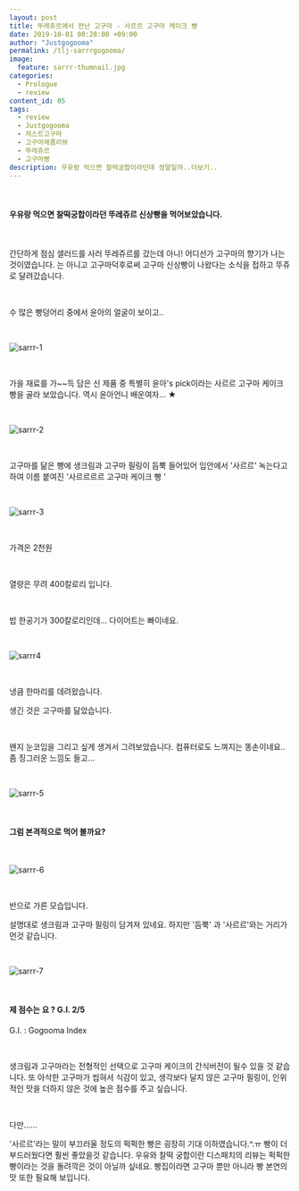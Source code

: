 ```yaml
---
layout: post
title: 뚜레쥬르에서 만난 고구마 - 사르르 고구마 케이크 빵
date: 2019-10-01 00:28:00 +09:00
author: "Justgogooma"
permalink: /tlj-sarrrgogooma/
image:
  feature: sarrr-thumnail.jpg 
categories:
  - Prologue
  - review
content_id: 05
tags:
  - review
  - Justgogooma
  - 저스트고구마
  - 고구마제품리뷰
  - 뚜레쥬르
  - 고구마빵
description: 우유랑 먹으면 찰떡궁합이라던데 정말일까..더보기..
---
```


 <br>

#### 우유랑 먹으면 찰떡궁합이라던 뚜레쥬르 신상빵을 먹어보았습니다. 

 <br>

간단하게 점심 샐러드를 사러 뚜레쥬르를 갔는데 아니! 어디선가 고구마의 향기가 나는 것이였습니다. 는 아니고 고구마덕후로써 고구마 신상빵이 나왔다는 소식을 접하고 뚜쥬로 달려갔습니다. 

 <br>

수 많은 빵덩어리 중에서 윤아의 얼굴이 보이고.. 

<br>

![sarrr-1](https://lh3.googleusercontent.com/vAxruovUYUruZpPkgH7cMJq1ZF71-r_bf2OpdDuwUitgklEPXmnvMlV8LoWso3VwAAO9oOGV3fu346Emv4NKY6TqONXIdw4knrmWogzUpWr5gBBSesSCtxn_gwRb5FwUB-QGuqyEMTLwfUnCtsOxicSPLcsV_9AkJceWqKN19tTrHePfCNaqz_kUwxa7ClUIM8ldumxjOFlIJs9e2Rg9D0k0tloQDJnIZqRe2cN3bAchC6ZalCJbVfQ3GoMYHtazb9aWYMvJfWnX5Cr_cMXOfQ2_GKK58ET4CHBjv8rnPipTgLw-iGm_rCT2u5b3hW6Z6kYkTPNzE1odIWyAl1PAZmqatVWZkF2Ab692t_RErCU01FF8M-zyNjQ82VlWuWUMqKQ7JyoaLwyNkM_GtsFoAB_rLfaD99wIOzzNEvDaLSYiSTTHOuONwx-wUFKFacISGQo7CU9n0BoHm7QutoeijJB33Zh5qbPOLOIHHdHaoHA9n7aRnC9NSeWt59kjuMq13PxAc6CfgSVb5-GOtMvD0o8tKY0K9U3cRIXqM-SmOYYbALcxCtHWeX-XvwVWJ6n4G13X2gL4fYyeq85uX-8dQemqXRBSmHuU_-ZXoySMof8qzPEEYKnx3nu5NVGJIxOAjn1iCguSd7QnPBqRD0LGRLQLX5G48Gs9n2JHcad5FRa4Zy3hVGruzzoQqmKubqxZwZqFIBj_Gj4K4C3Iz2_VUzM8WiUW2midw1mbMKlfRXBsDNCp=w960-h721-no)



<Br>

가을 재료를 가~~득 담은 신 제품 중 특별히 윤아's pick이라는 사르르 고구마 케이크 빵을 골라 보았습니다. 역시 윤아언니 배운여자... ★ 

<br>

![sarrr-2](https://lh3.googleusercontent.com/HQjPWqDSg4MEfWL-HXVpHpOg6GMApTxjHvJljC3kjmzc2HNgTfysb4pxO67kI_xfUWl9Uv4nKgcorJ0aJM3I0kqxN7eDrB3l3RHBxwy0qIEF5lJJmXGB0TW0n1FWcTZ3cd8ZT7OpcovEfH_kCv1m1tDFDQXJ855_KpTL53AXCHDmvgflzrpYREX0P_dunvmz0gu8L4QZfEQjKedO3-N_BzbmjJIkOgboQst73KHtJUYKTtiKGGWP95WRL_K6v6mKt1I0rUBllzChfgqjIgpNx2rJGPb-g3iYTxH_Djaz3_IBoZV1vnp9MqX7EPGS5dW-_Pa_kEFjCHK-GCSQx755CTt5wbbg-EFmb_95tOz_fTx6DJgoKmY3nZorgp9eqK9AVdPXa_Y0YcGRhxB5f8HWDTYAMYBV4QYdRCEyeoIphfQuTMjB7SwUQcjBKUG3S79J5rk0F1mLzWT9J50p1jzbh_6Hh4d-YpLA6jSHIIyDey3_xOEkzD8NrbxbWIPK3NOSpnw2lsA2f-WA9AXERe6QbC5fLxXLl-YgNrdA3SuWeNgHjeOPXGnFSbKgnUwPUnDIvep3GRZ0l8KrVK4zp6UxUV16nhCDmWINrG5IOQRkoN-n08ldXtHH3tpCj9lR0SGjbh6ziUlI00N0teF5oszoy7kUfm0MQDbm8KG0dtS37g8EaE9PdO6qDvoctO4DvgnZB8p5CYrWevHSzNhQL06JMZEZmv1J9tQlfk2a_u3t52gZsTmU=w960-h721-no)

 <br>

고구마를 닮은 빵에 생크림과 고구마 필링이 듬뿍 들어있어 입안에서 '사르르' 녹는다고 하여 이름 붙여진 '사르르르르 고구마 케이크 빵 '

<br> 



![sarrr-3](https://lh3.googleusercontent.com/VAJwz0m3d9Xkz56RqU-lvPQPMhQfhE9sfKjcVT8JbB-NVDzQaTALzpDqQNboaOjX_DDGwEUZBaTcsoR1AeRFkTYLcm_VjxjpjW-BE5Av0ui_qjkyvPCdKTUmXoJIbZzrNmfwMnxw--cxU85ajHq-YpE341CGdZA-fhCEb-mOKjL1FvhxfbNFq1Nd5LnT93L1NJuyur9BlgfIjpW5oI6eD1A6MzEMbDhmtpnwLnTn6eYhqQ_-8qW1EtXKPjjvwzSBVe52Jdj-cGpLHYEUOvcP7UEJmz7LwEiQvk4nvyL9l3X1LYQ6Wccbeu6aUeormY71PZzxRZkwQQ8vuurEsHWcKD8cqDERQ0BUomDFE3WszetmT2CAEjVd9dRs639z4UYUYIE5WHSF-gMNWv36OjVzkLit8qSrtfGpO09woBW-eXWcZdGwSgRGDg9Ks7N9TuAQuXQaTbcBap83hjpZhPDxJ6EviCTiO_RQiX7xV52judq0R-a9_WO_GlxKihfPE_4OSyVtIILnI6MU7I-MxLLWCfTDs9kxpkEoeF1jkbz22MZxUM2_mLiOiFWNdf-c0DgaYiVI4r2PKtyXiwogOp0qtTfVTI0PMp_IXVjCB3t9XMpZBpURLMdRiYkCVXehqI0kbm3t9ocPyhB5YleCA7Pj99AtF9nx42iY9NQsu4kNH2UM6fBD2spEjRwp4Dv0XKuNEgdzyMn1EQxRdZR2BT75KwYfYJrJq9wpQow7Chl5YTp7Pxhh=w960-h721-no)



 <br>

가격은 2천원

<br>

열량은 무려 400칼로리 입니다.

<br>

밥 한공기가 300칼로리인데... 다이어트는 빠이네요. 

  <br>

![sarrr4](https://lh3.googleusercontent.com/ejZhvTiV8X3UqG8wTAkxXA88nlYj1Q6RcBGefJXVZLWN3E4VAZ3rw49aCkRAlwuKhkguY9oU8C-9YxcTVacRiWWf7QS2uESlZnff4jKM2mBz_AO4gpZH1rd3FTBRzMYGktME0HZe5JjtkYO-781fMKKaIyc_vGBNhz2a2hPoQ_lNixJsvkjuAnfEYI3zrMMHT6sNSNC11xz10Zau7rX-sWbVBZQZ-KzMSdkRoJnJlW-KRA6LLayG-fUFjxYakjWeHjmuyDmAT5K6OYBVvn0MkQbfLSCve-9b3Cr3kMjTLBBOWhfNMdW3RuHMSy2E2wUzDYfBXeoVelJnuxqC1bUTWdnrDkQjxfYaVUx3j5z8W1zsjXqHFWkPaw_d3Q6IStAAOeNM4_UYWeOZZXcfXcyNpLJTTB4VkEFRHpSejfZ_smhB4Tre01t8-27a1hvwilKF2FXcacPWpl_-sxWUHmcPr7F3xiirVF5khSBeIqov1MUKoYHvg09OGiz7Shx-4CAuSmxgSCuR1q96HTN1dzPQmAVdvZlgy0IDRxvU1VwEZE5VeDaWcGxlCdVUc0LqtEbmNuSDxpHfvpvc-ixyNSud8snDSyMRJnfpe4i-Z2CF-3vGaMZulkqzdtjrnb--CQeQiypf0EfX_tsY9Jmn06PySCmfVGwKjOnxcocqC0pPrvLPHq-EXuMisFnsEKFG5sbJc_uQ_Nb_ffjbdFgvAoUmi4qWjMa-5SM4zo5L9szcHvVZReAj=w960-h721-no) 

 <br>

냉큼 한마리를 데려왔습니다.

생긴 것은 고구마를 닮았습니다.  

<br>

왠지 눈코입을 그리고 싶게 생겨서 그려보았습니다. 컴퓨터로도 느껴지는 똥손이네요.. 좀 징그러운 느낌도 들고... 

<br>

![sarrr-5](https://lh3.googleusercontent.com/cdxzkFwXp0wExgc-HGgJFYPYSyhi5CY59JZ39BW8LWkGc_Nfy92pTvQhkKLLamwc4inzzOQm_ADJihCSnFIIbHKJHtfuK4YHBN0tstGFbzP70gQXsSil_bgqQ4kTfhD5ZKnaFgwdFjE3bad-vgDluLfe5kk0CpfMsLrFE1YcOI-I-I7nvinp9tDO9oQ-tRWySMzL2JEEuVx0w4-5pvCfzFvp66VTIedaoPG8K3UreacWTwFu3b0_7HiGmfV5MACNoNHcmx4r6PBFmU-wPv_YWuItyW6-hmmZXdHlpP_XvaINnpTY-04OVk4Ze_Zn20zIGrYpyT9KScZvaKh_GS-4lqybXrHuUSjH4AftGt06arZGCHQfuhul0uAFRa9DWctq4h-J1ZZxE1kJV47RERZ-gE4L1Wr3RLvbD103-NgOG0_4peIa27-PzybLhBiOu21gUR3tqV1cWIIvWqscx9kLmWtFgCRAa88X9ArBDoYYcYLsB2GVQka3ps1-v_hNY5VocTIvpYo9ZkrSSD87ZjFm3aHGHyYee-4bfbhGTYaTKE6eohvL0e4Cf4LMg7JpVodKQbzSd0DnxBnNFZZDeDUKL99cgGU62OG4dM0JZYb2-r8ZOXDAlP2pIg1XZ1NoRpWb7_ZAGLo3xSQ_U3qrmUNQFlyTRJsHXa4oFjhe7H3ljSi3-iR2UW-jJ_SLP8tJjF0n2_2LYoOj2s_ofiY6m3Zl31i1PL7_yNrW-HBspD8bS0IRk-1_=w951-h714-no)



  <br>

#### 그럼 본격적으로 먹어 볼까요? 

<br>

![sarrr-6](https://lh3.googleusercontent.com/PqPyKZs2rb7Rv6DsKjP6l1fNwBJR2E_TbdhdMQWARMplVV2fmzXUUonWxDKz3aHJlrv11C0l4Sd9NM5tFqgKCI-kNf-UCTjs-OGffuCNsj_OMCI9gnL-JfZneHHBuJPcW7quNDSgAzcQHtp5U625nQ6haroiLv9uKuDv31ozQNX_iKXTj11dJ4q5_KJzNEYMy6fWDkIQbZQmz38ZGnGHOjRDpuwPhE8jgkfjsmfR2mD3offTjWeXsGRR3eg5jCmC6WUd6rfIdo6vA5Yn0phIzb-B-b3Rg2q8TPBxNnVMbDv5edZB0cYwQ_A713CWFlw-lv_EaVJ_gNvgYzeYMt2-5o0iUCfTq9WeXRl9AmBJdR5QUljWrtiH2wsJr8Ew_CTWBhMS1zkCDVvPeKtmvdSeHp96lwo_1An8AHbdtCRtN0OEau4-hDQpZ8PY3RLBzfuothiE5yCDN7j_gzgM7lP_4S5si6QhiloArQIFEM0Dyd1-x0-ijlIIx47MPF8HcZc2VcW88YQEGE5IiQJFXnV-KJP2FqgOTLPWJ07pOlSD8zRwEKHmkEgVHWpUXbTqAUkfJoIY6RbBKYxZQ2XruTBERLJBErHvPs-_sqqPQubqZgw93Ep99LqgYqBJd4M3Z_jc76oNpX_SzhIMpXJYsJkW63zNhninjvOYGQrHkkwndmgtqoQ5jmP38iDvEcu4aSl51d0k5QOiw6AzKiTph-P-WiwHfLFPFxlPxGkhvWDKeYJPzwbD=w960-h721-no)

 <br>

반으로 가른 모습입니다.

설명대로 생크림과 고구마 필링이 담겨져 있네요. 하지만 '듬뿍' 과 '사르르'와는 거리가 먼것 같습니다. 

<br>

![sarrr-7](https://lh3.googleusercontent.com/PqPyKZs2rb7Rv6DsKjP6l1fNwBJR2E_TbdhdMQWARMplVV2fmzXUUonWxDKz3aHJlrv11C0l4Sd9NM5tFqgKCI-kNf-UCTjs-OGffuCNsj_OMCI9gnL-JfZneHHBuJPcW7quNDSgAzcQHtp5U625nQ6haroiLv9uKuDv31ozQNX_iKXTj11dJ4q5_KJzNEYMy6fWDkIQbZQmz38ZGnGHOjRDpuwPhE8jgkfjsmfR2mD3offTjWeXsGRR3eg5jCmC6WUd6rfIdo6vA5Yn0phIzb-B-b3Rg2q8TPBxNnVMbDv5edZB0cYwQ_A713CWFlw-lv_EaVJ_gNvgYzeYMt2-5o0iUCfTq9WeXRl9AmBJdR5QUljWrtiH2wsJr8Ew_CTWBhMS1zkCDVvPeKtmvdSeHp96lwo_1An8AHbdtCRtN0OEau4-hDQpZ8PY3RLBzfuothiE5yCDN7j_gzgM7lP_4S5si6QhiloArQIFEM0Dyd1-x0-ijlIIx47MPF8HcZc2VcW88YQEGE5IiQJFXnV-KJP2FqgOTLPWJ07pOlSD8zRwEKHmkEgVHWpUXbTqAUkfJoIY6RbBKYxZQ2XruTBERLJBErHvPs-_sqqPQubqZgw93Ep99LqgYqBJd4M3Z_jc76oNpX_SzhIMpXJYsJkW63zNhninjvOYGQrHkkwndmgtqoQ5jmP38iDvEcu4aSl51d0k5QOiw6AzKiTph-P-WiwHfLFPFxlPxGkhvWDKeYJPzwbD=w960-h721-no)



 <br>

#### 제 점수는 요 ? G.I. 2/5

G.I. : Gogooma Index 

<BR>

생크림과 고구마라는 전형적인 선택으로 고구마 케이크의 간식버전이 될수 있을 것 같습니다. 또 아삭한 고구마가 씹혀서 식감이 있고, 생각보다 달지 않은 고구마 필링이, 인위적인 맛을 더하지 않은 것에 높은 점수를 주고 싶습니다.

<BR>

다만......

'사르르'라는 말이 부끄러울 정도의 퍽퍽한 빵은 굉장히 기대 이하였습니다.^.ㅠ 빵이 더 부드러웠다면 훨씬 좋았을것 같습니다. 우유와 찰떡 궁합이란 디스패치의 리뷰는 퍽퍽한 빵이라는 것을 돌려깍은 것이 아닐까 싶네요. 빵집이라면 고구마 뿐만 아니라 빵 본연의 맛 또한 필요해 보입니다.

<BR>